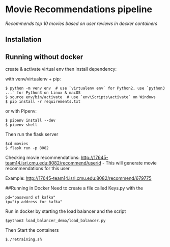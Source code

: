 # Movie Recommendations pipeline

*Recommends top 10 movies based on user reviews in docker containers*


## Installation

## Running without docker
create & activate virtual env then install dependency:

with venv/virtualenv + pip:
```
$ python -m venv env  # use `virtualenv env` for Python2, use `python3 ...` for Python3 on Linux & macOS
$ source env/bin/activate  # use `env\Scripts\activate` on Windows
$ pip install -r requirements.txt
```
or with Pipenv:
```
$ pipenv install --dev
$ pipenv shell
```
Then run the flask server
```
$cd movies
$ flask run -p 8082
```
Checking movie recommendations:
http://17645-team14.isri.cmu.edu:8082/recommend/userid - This will generate movie recommendations for this user

Example: http://17645-team14.isri.cmu.edu:8082/recommend/679775


##Running in Docker
Need to create a file called Keys.py with the 
```
pd="password of kafka"
ip="ip address for kafka"
```

Run in docker by starting the load balancer and the script
```
$python3 load_balancer_demo/load_balancer.py
```

Then Start the containers
```
$./retraining.sh
```


